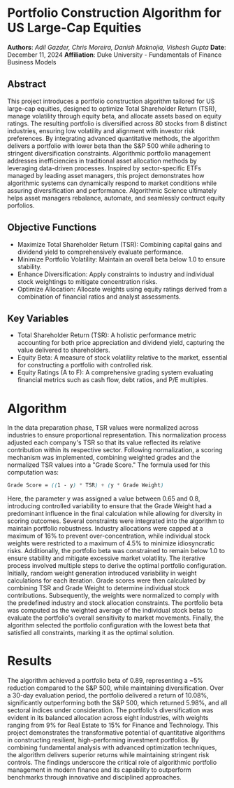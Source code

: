 # Portfolio Construction Algorithm for US Large-Cap Equities
**Authors**: _Adil Gazder, Chris Moreira, Danish Maknojia, Vishesh Gupta_
**Date**: December 11, 2024
**Affiliation**: Duke University - Fundamentals of Finance Business Models

## Abstract

This project introduces a portfolio construction algorithm tailored for US large-cap equities, designed to optimize Total Shareholder Return (TSR), manage volatility through equity beta, and allocate assets based on equity ratings. The resulting portfolio is diversified across 80 stocks from 8 distinct industries, ensuring low volatility and alignment with investor risk preferences. By integrating advanced quantitative methods, the algorithm delivers a portfolio with lower beta than the S&P 500 while adhering to stringent diversification constraints. Algorithmic portfolio management addresses inefficiencies in traditional asset allocation methods by leveraging data-driven processes. Inspired by sector-specific ETFs managed by leading asset managers, this project demonstrates how algorithmic systems can dynamically respond to market conditions while assuring diversification and performance. Algorithmic Science ultimately helps asset managers rebalance, automate, and seamlessly contruct equity porfolios. 

## Objective Functions
- Maximize Total Shareholder Return (TSR): Combining capital gains and dividend yield to comprehensively evaluate performance.
- Minimize Portfolio Volatility: Maintain an overall beta below 1.0 to ensure stability.
- Enhance Diversification: Apply constraints to industry and individual stock weightings to mitigate concentration risks.
- Optimize Allocation: Allocate weights using equity ratings derived from a combination of financial ratios and analyst assessments.

## Key Variables
- Total Shareholder Return (TSR): A holistic performance metric accounting for both price appreciation and dividend yield, capturing the value delivered to shareholders.
- Equity Beta: A measure of stock volatility relative to the market, essential for constructing a portfolio with controlled risk.
- Equity Ratings (A to F): A comprehensive grading system evaluating financial metrics such as cash flow, debt ratios, and P/E multiples.

# Algorithm 
In the data preparation phase, TSR values were normalized across industries to ensure proportional representation. This normalization process adjusted each company's TSR so that its value reflected its relative contribution within its respective sector. Following normalization, a scoring mechanism was implemented, combining weighted grades and the normalized TSR values into a "Grade Score." The formula used for this computation was:
```scss
Grade Score = ((1 - y) * TSR) + (y * Grade Weight)
```
Here, the parameter y was assigned a value between 0.65 and 0.8, introducing controlled variability to ensure that the Grade Weight had a predominant influence in the final calculation while allowing for diversity in scoring outcomes.
Several constraints were integrated into the algorithm to maintain portfolio robustness. Industry allocations were capped at a maximum of 16% to prevent over-concentration, while individual stock weights were restricted to a maximum of 4.5% to minimize idiosyncratic risks. Additionally, the portfolio beta was constrained to remain below 1.0 to ensure stability and mitigate excessive market volatility.
The iterative process involved multiple steps to derive the optimal portfolio configuration. Initially, random weight generation introduced variability in weight calculations for each iteration. Grade scores were then calculated by combining TSR and Grade Weight to determine individual stock contributions. Subsequently, the weights were normalized to comply with the predefined industry and stock allocation constraints. The portfolio beta was computed as the weighted average of the individual stock betas to evaluate the portfolio's overall sensitivity to market movements. Finally, the algorithm selected the portfolio configuration with the lowest beta that satisfied all constraints, marking it as the optimal solution.

# Results
The algorithm achieved a portfolio beta of 0.89, representing a ~5% reduction compared to the S&P 500, while maintaining diversification. Over a 30-day evaluation period, the portfolio delivered a return of 10.08%, significantly outperforming both the S&P 500, which returned 5.98%, and all sectoral indices under consideration. The portfolio's diversification was evident in its balanced allocation across eight industries, with weights ranging from 9% for Real Estate to 15% for Finance and Technology. This project demonstrates the transformative potential of quantitative algorithms in constructing resilient, high-performing investment portfolios. By combining fundamental analysis with advanced optimization techniques, the algorithm delivers superior returns while maintaining stringent risk controls. The findings underscore the critical role of algorithmic portfolio management in modern finance and its capability to outperform benchmarks through innovative and disciplined approaches.



